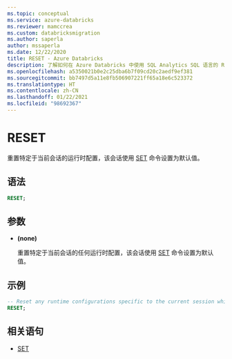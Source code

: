 ```yaml
---
ms.topic: conceptual
ms.service: azure-databricks
ms.reviewer: mamccrea
ms.custom: databricksmigration
ms.author: saperla
author: mssaperla
ms.date: 12/22/2020
title: RESET - Azure Databricks
description: 了解如何在 Azure Databricks 中使用 SQL Analytics SQL 语言的 RESET 语法。
ms.openlocfilehash: a5350021b0e2c25dba6b7f09cd20c2aedf9ef381
ms.sourcegitcommit: bb7497d5a11e8fb506907221ff65a18e6c523372
ms.translationtype: HT
ms.contentlocale: zh-CN
ms.lasthandoff: 01/22/2021
ms.locfileid: "98692367"
---
```

# <a name="reset"></a>RESET

重置特定于当前会话的运行时配置，该会话使用 [SET](sql-ref-syntax-aux-conf-mgmt-set.md) 命令设置为默认值。

## <a name="syntax"></a>语法

```sql
RESET;
```

## <a name="parameters"></a>参数

* **(none)**

  重置特定于当前会话的任何运行时配置，该会话使用 [SET](sql-ref-syntax-aux-conf-mgmt-set.md) 命令设置为默认值。

## <a name="examples"></a>示例

```sql
-- Reset any runtime configurations specific to the current session which were set using the SET command to your default values.
RESET;
```

## <a name="related-statements"></a>相关语句

* [SET](sql-ref-syntax-aux-conf-mgmt-set.md)
